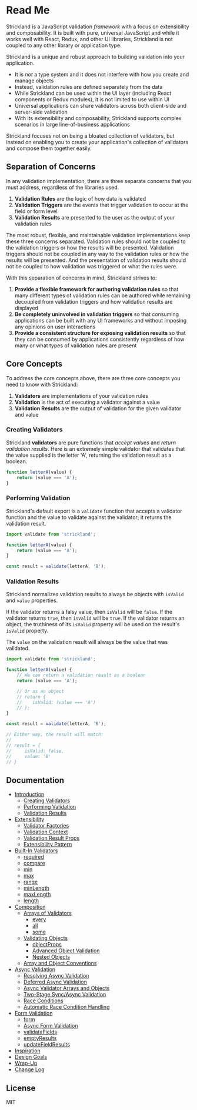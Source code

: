 # Read Me

Strickland is a JavaScript validation _framework_ with a focus on extensibility and composability. It is built with pure, universal JavaScript and while it works well with React, Redux, and other UI libraries, Strickland is not coupled to any other library or application type.

Strickland is a unique and robust approach to building validation into your application.

* It is _not_ a type system and it does not interfere with how you create and manage objects
* Instead, validation rules are defined separately from the data
* While Strickland can be used within the UI layer \(including React components or Redux modules\), it is not limited to use within UI
* Universal applications can share validators across both client-side and server-side validation
* With its extensibility and composability, Strickland supports complex scenarios in large line-of-business applications

Strickland focuses not on being a bloated collection of validators, but instead on enabling you to create your application's collection of validators and compose them together easily.

## Separation of Concerns

In any validation implementation, there are three separate concerns that you must address, regardless of the libraries used.

1. **Validation Rules** are the logic of how data is validated
2. **Validation Triggers** are the events that trigger validation to occur at the field or form level
3. **Validation Results** are presented to the user as the output of your validation rules

The most robust, flexible, and maintainable validation implementations keep these three concerns separated. Validation rules should not be coupled to the validation triggers or how the results will be presented. Validation triggers should not be coupled in any way to the validation rules or how the results will be presented. And the presentation of validation results should not be coupled to how validation was triggered or what the rules were.

With this separation of concerns in mind, Strickland strives to:

1. **Provide a flexible framework for authoring validation rules** so that many different types of validation rules can be authored while remaining decoupled from validation triggers and how validation results are displayed
2. **Be completely uninvolved in validation triggers** so that consuming applications can be built with any UI frameworks and without imposing any opinions on user interactions
3. **Provide a consistent structure for exposing validation results** so that they can be consumed by applications consistently regardless of how many or what types of validation rules are present

## Core Concepts

To address the core concepts above, there are three core concepts you need to know with Strickland:

1. **Validators** are implementations of your validation rules
2. **Validation** is the act of executing a validator against a value
3. **Validation Results** are the output of validation for the given validator and value

### Creating Validators

Strickland **validators** are pure functions that _accept values_ and _return validation results_. Here is an extremely simple validator that validates that the value supplied is the letter 'A', returning the validation result as a boolean.

```jsx
function letterA(value) {
    return (value === 'A');
}
```

### Performing Validation

Strickland's default export is a `validate` function that accepts a validator function and the value to validate against the validator; it returns the validation result.

```jsx
import validate from 'strickland';

function letterA(value) {
    return (value === 'A');
}

const result = validate(letterA, 'B');
```

### Validation Results

Strickland normalizes validation results to always be objects with `isValid` and `value` properties.

If the validator returns a falsy value, then `isValid` will be `false`. If the validator returns `true`, then `isValid` will be `true`. If the validator returns an object, the truthiness of its `isValid` property will be used on the result's `isValid` property.

The `value` on the validation result will always be the value that was validated.

```jsx
import validate from 'strickland';

function letterA(value) {
    // We can return a validation result as a boolean
    return (value === 'A');

    // Or as an object
    // return {
    //    isValid: (value === 'A')
    // };
}

const result = validate(letterA, 'B');

// Either way, the result will match:
//
// result = {
//     isValid: false,
//     value: 'B'
// }
```

## Documentation

* [Introduction](https://strickland.io/docs/Introduction/index.html)
  * [Creating Validators](https://strickland.io/docs/Introduction/Validators.html)
  * [Performing Validation](https://strickland.io/docs/Introduction/Validation.html)
  * [Validation Results](https://strickland.io/docs/Introduction/ValidationResults.html)
* [Extensibility](https://strickland.io/docs/Extensibility/index.html)
  * [Validator Factories](https://strickland.io/docs/Extensibility/ValidatorFactories.html)
  * [Validation Context](https://strickland.io/docs/Extensibility/ValidationContext.html)
  * [Validation Result Props](https://strickland.io/docs/Extensibility/ValidationResultProps.html)
  * [Extensibility Pattern](https://strickland.io/docs/Extensibility/Pattern.html)
* [Built-In Validators](https://strickland.io/docs/Validators/index.html)
  * [required](https://strickland.io/docs/Validators/required.html)
  * [compare](https://strickland.io/docs/Validators/compare.html)
  * [min](https://strickland.io/docs/Validators/min.html)
  * [max](https://strickland.io/docs/Validators/max.html)
  * [range](https://strickland.io/docs/Validators/range.html)
  * [minLength](https://strickland.io/docs/Validators/minLength.html)
  * [maxLength](https://strickland.io/docs/Validators/maxLength.html)
  * [length](https://strickland.io/docs/Validators/length.html)
* [Composition](https://strickland.io/docs/Composition/index.html)
  * [Arrays of Validators](https://strickland.io/docs/Composition/ArraysOfValidators.html)
    * [every](https://strickland.io/docs/Composition/every.html)
    * [all](https://strickland.io/docs/Composition/all.html)
    * [some](https://strickland.io/docs/Composition/some.html)
  * [Validating Objects](https://strickland.io/docs/Composition/ValidatingObjects.html)
    * [objectProps](https://strickland.io/docs/Composition/objectProps.html)
    * [Advanced Object Validation](https://strickland.io/docs/Composition/AdvancedObjectValidation.html)
    * [Nested Objects](https://strickland.io/docs/Composition/NestedObjects.html)
  * [Array and Object Conventions](https://strickland.io/docs/Composition/Conventions.html)
* [Async Validation](https://strickland.io/docs/Async/index.html)
  * [Resolving Async Validation](https://strickland.io/docs/Async/ResolvingAsyncValidation.html)
  * [Deferred Async Validation](https://strickland.io/docs/Async/DeferredAsyncValidation.html)
  * [Async Validator Arrays and Objects](https://strickland.io/docs/Async/ValidatorArraysAndObjects.html)
  * [Two-Stage Sync/Async Validation](https://strickland.io/docs/Async/TwoStageValidation.html)
  * [Race Conditions](https://strickland.io/docs/Async/RaceConditions.html)
  * [Automatic Race Condition Handling](https://strickland.io/docs/Async/AutomaticRaceConditionHandling.html)
* [Form Validation](https://strickland.io/docs/Forms/index.html)
  * [form](https://strickland.io/docs/Forms/form.html)
  * [Async Form Validation](https://strickland.io/docs/Forms/AsyncFormValidation.html)
  * [validateFields](https://strickland.io/docs/Forms/validateFields.html)
  * [emptyResults](https://strickland.io/docs/Forms/emptyResults.html)
  * [updateFieldResults](https://strickland.io/docs/Forms/updateFieldResults.html)
* [Inspiration](https://strickland.io/docs/Inspiration.html)
* [Design Goals](https://strickland.io/docs/DesignGoals.html)
* [Wrap-Up](https://strickland.io/docs/WrapUp.html)
* [Change Log](https://strickland.io/docs/CHANGELOG.html)

## License

MIT

